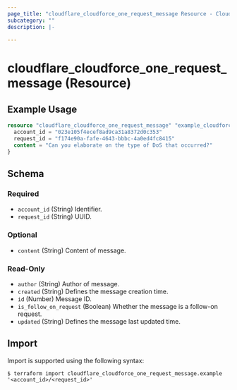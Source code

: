 ```yaml
---
page_title: "cloudflare_cloudforce_one_request_message Resource - Cloudflare"
subcategory: ""
description: |-
  
---
```


# cloudflare_cloudforce_one_request_message (Resource)



## Example Usage

```terraform
resource "cloudflare_cloudforce_one_request_message" "example_cloudforce_one_request_message" {
  account_id = "023e105f4ecef8ad9ca31a8372d0c353"
  request_id = "f174e90a-fafe-4643-bbbc-4a0ed4fc8415"
  content = "Can you elaborate on the type of DoS that occurred?"
}
```

<!-- schema generated by tfplugindocs -->
## Schema

### Required

- `account_id` (String) Identifier.
- `request_id` (String) UUID.

### Optional

- `content` (String) Content of message.

### Read-Only

- `author` (String) Author of message.
- `created` (String) Defines the message creation time.
- `id` (Number) Message ID.
- `is_follow_on_request` (Boolean) Whether the message is a follow-on request.
- `updated` (String) Defines the message last updated time.

## Import

Import is supported using the following syntax:

```shell
$ terraform import cloudflare_cloudforce_one_request_message.example '<account_id>/<request_id>'
```

